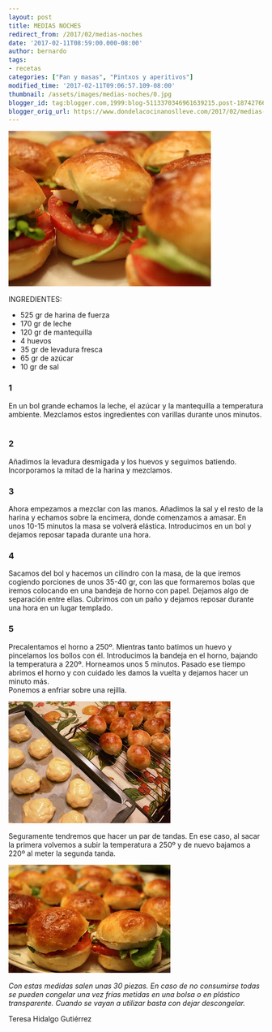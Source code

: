 ```yaml
---
layout: post
title: MEDIAS NOCHES
redirect_from: /2017/02/medias-noches
date: '2017-02-11T08:59:00.000-08:00'
author: bernardo
tags:
- recetas
categories: ["Pan y masas", "Pintxos y aperitivos"]
modified_time: '2017-02-11T09:06:57.109-08:00'
thumbnail: /assets/images/medias-noches/0.jpg
blogger_id: tag:blogger.com,1999:blog-5113370346961639215.post-1874276699941927925
blogger_orig_url: https://www.dondelacocinanoslleve.com/2017/02/medias-noches.html
---
```


![](/assets/images/medias-noches/0.jpg)

  
INGREDIENTES:  

* 525 gr de harina de fuerza
* 170 gr de leche
* 120 gr de mantequilla
* 4 huevos
* 35 gr de levadura fresca
* 65 gr de azúcar
* 10 gr de sal  

### 1

En un bol grande echamos la leche, el azúcar y la mantequilla a temperatura ambiente. Mezclamos estos ingredientes con varillas durante unos minutos.    

### 2

Añadimos la levadura desmigada y los huevos y seguimos batiendo. Incorporamos la mitad de la harina y mezclamos.  

### 3

Ahora empezamos a mezclar con las manos. Añadimos la sal y el resto de la harina y echamos sobre la encimera, donde comenzamos a amasar. En unos 10-15 minutos la masa se volverá elástica. Introducimos en un bol y dejamos reposar tapada durante una hora.    

### 4

Sacamos del bol y hacemos un cilindro con la masa, de la que iremos cogiendo porciones de unos 35-40 gr, con las que formaremos bolas que iremos colocando en una bandeja de horno con papel. Dejamos algo de separación entre ellas. Cubrimos con un paño y dejamos reposar durante una hora en un lugar templado.  

### 5

Precalentamos el horno a 250º. Mientras tanto batimos un huevo y pincelamos los bollos con él. Introducimos la bandeja en el horno, bajando la temperatura a 220º. Horneamos unos 5 minutos. Pasado ese tiempo abrimos el horno y con cuidado les damos la vuelta y dejamos hacer un minuto más.  
Ponemos a enfriar sobre una rejilla.  

![](/assets/images/medias-noches/1.jpg)

  
Seguramente tendremos que hacer un par de tandas. En ese caso, al sacar la primera volvemos a subir la temperatura a 250º y de nuevo bajamos a 220º al meter la segunda tanda.  

![](/assets/images/medias-noches/2.jpg)

  
_Con estas medidas salen unas 30 piezas. En caso de no consumirse todas se pueden congelar una vez frías metidas en una bolsa o en plástico transparente. Cuando se vayan a utilizar basta con dejar descongelar._  

Teresa Hidalgo Gutiérrez
